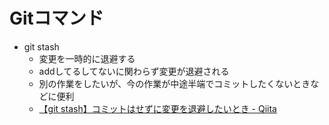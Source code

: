 # Gitコマンド

- git stash
    - 変更を一時的に退避する
    - addしてるしてないに関わらず変更が退避される
    - 別の作業をしたいが、今の作業が中途半端でコミットしたくないときなどに便利
    - [【git stash】コミットはせずに変更を退避したいとき - Qiita](https://qiita.com/chihiro/items/f373873d5c2dfbd03250)